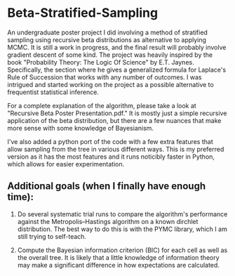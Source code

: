 # Beta-Stratified-Sampling
An undergraduate poster project I did involving a method of stratified sampling using recursive beta distributions as alternative to applying MCMC. It is still a work in progress, and the final result will probably involve gradient descent of some kind. The project was heavily inspired by the book "Probability Theory: The Logic Of Science" by E.T. Jaynes. Specifically, the section where he gives a generalized formula for Laplace's Rule of Succession that works with any number of outcomes. I was intrigued and started working on the project as a possible alternative to frequentist statistical inference. 

For a complete explanation of the algorithm, please take a look at "Recursive Beta Poster Presentation.pdf." It is mostly just a simple recursive application of the beta distribution, but there are a few nuances that make more sense with some knowledge of Bayesianism. 

I've also added a python port of the code with a few extra features that allow sampling from the tree in various different ways. This is my preferred version as it has the most features and it runs noticibly faster in Python, which allows for easier experimentation.


## Additional goals (when I finally have enough time): 

1. Do several systematic trial runs to compare the algorithm's performance against the Metropolis–Hastings algorithm on a known dirchlet distribution. The best way to do this is with the PYMC library, which I am still trying to self-teach. 

2. Compute the Bayesian information criterion (BIC) for each cell as well as the overall tree. It is likely that a little knowledge of information theory may make a significant difference in how expectations are calculated. 

